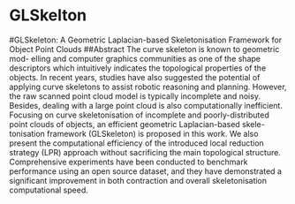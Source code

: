 # GLSkelton
#GLSkeleton: A Geometric Laplacian-based Skeletonisation Framework for Object Point Clouds
##Abstract 
The curve skeleton is known to geometric mod-
elling and computer graphics communities as one of the shape
descriptors which intuitively indicates the topological properties
of the objects. In recent years, studies have also suggested the
potential of applying curve skeletons to assist robotic reasoning
and planning. However, the raw scanned point cloud model is
typically incomplete and noisy. Besides, dealing with a large
point cloud is also computationally inefficient. Focusing on
curve skeletonisation of incomplete and poorly-distributed point
clouds of objects, an efficient geometric Laplacian-based skele-
tonisation framework (GLSkeleton) is proposed in this work.
We also present the computational efficiency of the introduced
local reduction strategy (LPR) approach without sacrificing
the main topological structure. Comprehensive experiments
have been conducted to benchmark performance using an
open source dataset, and they have demonstrated a significant
improvement in both contraction and overall skeletonisation
computational speed.
